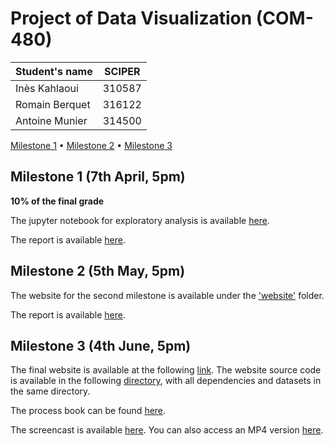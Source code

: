 # Project of Data Visualization (COM-480)

| Student's name | SCIPER |
| -------------- | ------ |
| Inès Kahlaoui| 310587 |
| Romain Berquet| 316122 |
| Antoine Munier| 314500 |

[Milestone 1](https://github.com/com-480-data-visualization/project-2023-kibram/tree/master/Milestone1) • [Milestone 2](https://github.com/com-480-data-visualization/project-2023-kibram/tree/master/Milestone2) • [Milestone 3](#milestone-3)

## Milestone 1 (7th April, 5pm)

**10% of the final grade**

 The jupyter notebook for exploratory analysis is available [here](https://github.com/com-480-data-visualization/project-2023-kibram/blob/master/Milestone1/milestone1.ipynb).
 
The report is available [here](https://github.com/com-480-data-visualization/project-2023-kibram/blob/master/Milestone1/Milestone1.pdf).


## Milestone 2 (5th May, 5pm)

The website for the second milestone is available under the ['website'](https://github.com/com-480-data-visualization/project-2023-kibram/blob/master/Milestone2/) folder.

The report is available [here](https://github.com/com-480-data-visualization/project-2023-kibram/blob/master/Milestone2/Milestone2.pdf).

## Milestone 3 (4th June, 5pm)

The final website is available at the following [link](https://ineskahlaoui.github.io/website/).
The website source code is available in the following [directory](https://github.com/com-480-data-visualization/project-2023-kibram/blob/master/Milestone3/website), with all dependencies and datasets in the same directory.

The process book can be found [here](https://github.com/com-480-data-visualization/project-2023-kibram/blob/master/Milestone3/Processbook.pdf).

The screencast is available [here](). You can also access an MP4 version [here](https://github.com/com-480-data-visualization/project-2023-kibram/blob/master/Milestone3/screencast.mp4).


